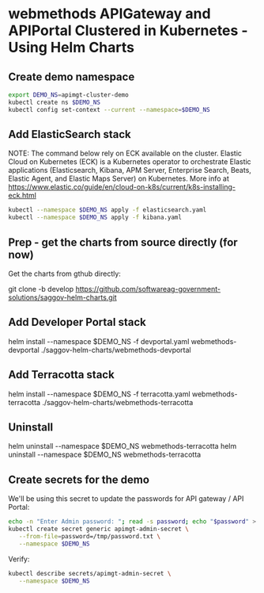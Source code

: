 # webmethods APIGateway and APIPortal Clustered in Kubernetes - Using Helm Charts 

## Create demo namespace

```bash
export DEMO_NS=apimgt-cluster-demo
kubectl create ns $DEMO_NS
kubectl config set-context --current --namespace=$DEMO_NS
```

## Add ElasticSearch stack

NOTE: The command below rely on ECK available on the cluster.
Elastic Cloud on Kubernetes (ECK) is a Kubernetes operator to orchestrate Elastic applications (Elasticsearch, Kibana, APM Server, Enterprise Search, Beats, Elastic Agent, and Elastic Maps Server) on Kubernetes. More info at https://www.elastic.co/guide/en/cloud-on-k8s/current/k8s-installing-eck.html

```bash
kubectl --namespace $DEMO_NS apply -f elasticsearch.yaml
kubectl --namespace $DEMO_NS apply -f kibana.yaml
```

## Prep - get the charts from source directly (for now)

Get the charts from gthub directly:

git clone -b develop https://github.com/softwareag-government-solutions/saggov-helm-charts.git

## Add Developer Portal stack

helm install --namespace $DEMO_NS -f devportal.yaml webmethods-devportal ./saggov-helm-charts/webmethods-devportal

## Add Terracotta stack

helm install --namespace $DEMO_NS -f terracotta.yaml webmethods-terracotta ./saggov-helm-charts/webmethods-terracotta


## Uninstall

helm uninstall --namespace $DEMO_NS webmethods-terracotta
helm uninstall --namespace $DEMO_NS webmethods-terracotta


## Create secrets for the demo

We'll be using this secret to update the passwords for API gateway / API Portal:

```bash
echo -n "Enter Admin password: "; read -s password; echo "$password" > /tmp/password.txt
kubectl create secret generic apimgt-admin-secret \
   --from-file=password=/tmp/password.txt \
   --namespace $DEMO_NS
```

Verify:

```bash
kubectl describe secrets/apimgt-admin-secret \
   --namespace $DEMO_NS
```